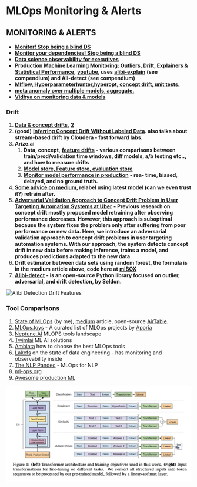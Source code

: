 # MLOps Monitoring & Alerts

## **MONITORING & ALERTS**

* [**Monitor! Stop being a blind DS**](https://towardsdatascience.com/monitor-stop-being-a-blind-data-scientist-ac915286075f)
* [**Monitor your dependencies! Stop being a blind DS**](https://towardsdatascience.com/monitor-your-dependencies-stop-being-a-blind-data-scientist-a3150bd64594)
* [**Data science observability for executives**](https://towardsdatascience.com/data-science-observability-for-executives-a054411faecc)
* [**Production Machine Learning Monitoring: Outliers, Drift, Explainers & Statistical Performance**](https://towardsdatascience.com/production-machine-learning-monitoring-outliers-drift-explainers-statistical-performance-d9b1d02ac158)**,** [**youtube**](https://www.youtube.com/watch?v=QcevzK9ZuDg)**, uses** [**alibi-explain**](https://docs.google.com/document/d/1dXELAcJn9KCPSRMDvZoumUyHx8K8Yn7wfFxesSpbNCM/edit#heading=h.xs1o8m3ro5iy) **(see compendium)  and Ali-detect (see compendium)**
* [**Mlflow, Hyperparameterhunter,hyperopt, concept drift, unit tests.**](https://towardsdatascience.com/putting-ml-in-production-ii-logging-and-monitoring-algorithms-91f174044e4e)
* [**meta anomaly over multiple models, aggregate.** ](https://www.anodot.com/blog/monitoring-machine-learning/)
* [**Vidhya on monitoring data & models**](https://www.analyticsvidhya.com/blog/2019/10/deployed-machine-learning-model-post-production-monitoring/)

### **Drift**

1. [**Data & concept drifts**](https://deepchecks.com/how-to-monitor-ml-models-in-production/)**,** [**2**](https://www.explorium.ai/blog/understanding-and-handling-data-and-concept-drift/)
2. **(good)** [**Inferring Concept Drift Without Labeled Data**](https://concept-drift.fastforwardlabs.com)**. also talks about stream-based drift by Cloudera - fast forward labs.**
3. **Arize.ai**&#x20;
   1. **Data, concept,** [**feature drifts**](https://towardsdatascience.com/using-statistical-distance-metrics-for-machine-learning-observability-4c874cded78) **- various comparisons between train/prod/validation time windows, diff models, a/b testing etc.., and how to measure drifts**
   2. [**Model store, Feature store, evaluation store**](https://towardsdatascience.com/the-only-3-ml-tools-you-need-1aa750778d33)
   3. [**Monitor model performance in production**](https://towardsdatascience.com/the-playbook-to-monitor-your-models-performance-in-production-ec06c1cc3245) **- rea- time, biased, delayed, and no ground truth.**&#x20;
4. [**Some advice on medium**](https://towardsdatascience.com/concept-drift-and-model-decay-in-machine-learning-a98a809ea8d4)**, relabel using latest model (can we even trust it?) retrain after.**
5. [**Adversarial Validation Approach to Concept Drift Problem in User Targeting Automation Systems at Uber**](https://arxiv.org/abs/2004.03045)  **- Previous research on concept drift mostly proposed model retraining after observing performance decreases. However, this approach is suboptimal because the system fixes the problem only after suffering from poor performance on new data. Here, we introduce an adversarial validation approach to concept drift problems in user targeting automation systems. With our approach, the system detects concept drift in new data before making inference, trains a model, and produces predictions adapted to the new data.**&#x20;
6. **Drift estimator between data sets using random forest, the formula is in the medium article above, code here at** [**mlBOX**](https://github.com/AxeldeRomblay/MLBox/blob/811dbcb04fc7f5501e82f3e78aa6c119f426ee78/python-package/mlbox/preprocessing/drift/drift\_estimator.py)
7. [**Alibi-detect**](https://docs.google.com/document/d/1dXELAcJn9KCPSRMDvZoumUyHx8K8Yn7wfFxesSpbNCM/edit#heading=h.y6mpsp4co5t9) **- is an open-source Python library focused on outlier, adversarial, and drift detection, by Seldon.**

![Alibi Detection Drift Features](https://lh4.googleusercontent.com/sASV5qq3CTmv0gx6Tl3DiwACMnwsW9wj1yNHF5sFIFbQr4BFFgAVgfcWsnrHxNnQtQKa-b5-IdbC-OElnQIr117lxaH3TGCuz1CmpgU6mof3i9VkPR3LyzdD9S0ujTmWj7o88Iep)

### Tool Comparisons

1. [State of MLOps](https://www.stateofmlops.com) (by me), [medium](https://towardsdatascience.com/mlops-monitoring-market-review-66904f0863bb) article, open-source [AirTable](https://airtable.com/shr4rfiuOIVjMhvhL).
2. [MLOps.toys](https://mlops.toys) - A curated list of MLOps projects by [Aporia](https://aporia.com)
3. [Neptune.AI](https://mlops.neptune.ai) MLOPS tools landscape
4. [Twimlai](https://twimlai.com/solutions/) ML AI solutions
5. [Ambiata](https://www.ambiata.com/blog/2020-12-07-mlops-tools/) how to choose the best MLOps tools
6. [Lakefs](https://lakefs.io/the-state-of-data-engineering-in-2021/) on the state of data engineering - has monitoring and observability inside
7. [The NLP Pandec](https://github.com/ivan-bilan/The-NLP-Pandect#mlops-for-nlp) - MLOps for NLP
8. [ml-ops.org](https://ml-ops.org)
9. [Awesome production ML](https://github.com/EthicalML/awesome-production-machine-learning/)

![Awesome production ML](.gitbook/assets/image.png)
